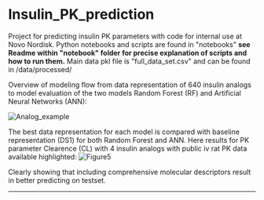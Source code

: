 Insulin_PK_prediction
==============================

Project for predicting insulin PK parameters with code for internal use at Novo Nordisk. 
Python notebooks and scripts are found in "notebooks" **see Readme within "notebook" folder for precise explanation of scripts and how to run them.** 
Main data pkl file is "full_data_set.csv" and can be found in /data/processed/

Overview of modeling flow from data representation of 640 insulin analogs to model evaluation of the two models Random Forest (RF) and Artificial Neural Networks (ANN):

![Analog_example](reports/figures/Figure2.jpg)

The best data representation for each model is compared with baseline representation (DS1) for both Random Forest and ANN.
Here results for PK parameter Clearence (CL) with 4 insulin analogs with public iv rat PK data available highlighted:
![Figure5](reports/figures/Figure5_CL_scatter-Copy1.png)

Clearly showing that including comprehensive molecular descriptors result in better predicting on testset. 

--------
